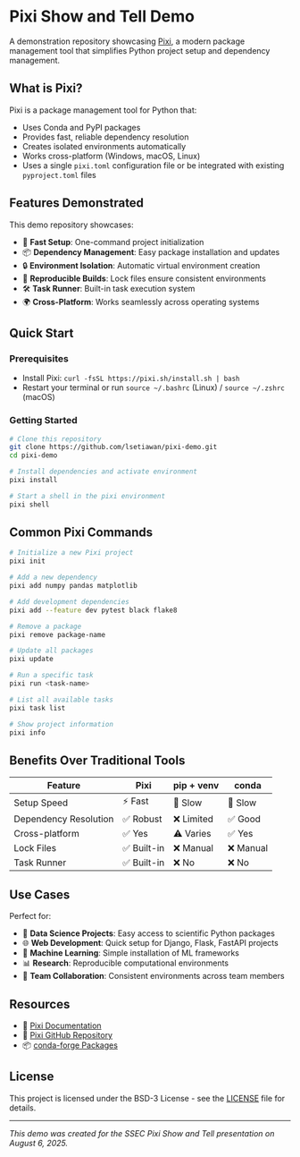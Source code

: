 # Pixi Show and Tell Demo

A demonstration repository showcasing [Pixi](https://pixi.sh/), a modern package management tool that simplifies Python project setup and dependency management.

## What is Pixi?

Pixi is a package management tool for Python that:

- Uses Conda and PyPI packages
- Provides fast, reliable dependency resolution
- Creates isolated environments automatically
- Works cross-platform (Windows, macOS, Linux)
- Uses a single `pixi.toml` configuration file or be integrated with existing `pyproject.toml` files

## Features Demonstrated

This demo repository showcases:

- 🚀 **Fast Setup**: One-command project initialization
- 📦 **Dependency Management**: Easy package installation and updates
- 🔒 **Environment Isolation**: Automatic virtual environment creation
- 🔄 **Reproducible Builds**: Lock files ensure consistent environments
- 🛠️ **Task Runner**: Built-in task execution system
- 🌍 **Cross-Platform**: Works seamlessly across operating systems

## Quick Start

### Prerequisites

- Install Pixi: `curl -fsSL https://pixi.sh/install.sh | bash`
- Restart your terminal or run `source ~/.bashrc` (Linux) / `source ~/.zshrc` (macOS)

### Getting Started

```bash
# Clone this repository
git clone https://github.com/lsetiawan/pixi-demo.git
cd pixi-demo

# Install dependencies and activate environment
pixi install

# Start a shell in the pixi environment
pixi shell
```

## Common Pixi Commands

```bash
# Initialize a new Pixi project
pixi init

# Add a new dependency
pixi add numpy pandas matplotlib

# Add development dependencies
pixi add --feature dev pytest black flake8

# Remove a package
pixi remove package-name

# Update all packages
pixi update

# Run a specific task
pixi run <task-name>

# List all available tasks
pixi task list

# Show project information
pixi info
```

## Benefits Over Traditional Tools

| Feature | Pixi | pip + venv | conda |
|---------|------|------------|-------|
| Setup Speed | ⚡ Fast | 🐌 Slow | 🐌 Slow |
| Dependency Resolution | ✅ Robust | ❌ Limited | ✅ Good |
| Cross-platform | ✅ Yes | ⚠️ Varies | ✅ Yes |
| Lock Files | ✅ Built-in | ❌ Manual | ❌ Manual |
| Task Runner | ✅ Built-in | ❌ No | ❌ No |

## Use Cases

Perfect for:

- 🔬 **Data Science Projects**: Easy access to scientific Python packages
- 🌐 **Web Development**: Quick setup for Django, Flask, FastAPI projects
- 🤖 **Machine Learning**: Simple installation of ML frameworks
- 📊 **Research**: Reproducible computational environments
- 👥 **Team Collaboration**: Consistent environments across team members

## Resources

- 📖 [Pixi Documentation](https://pixi.sh/latest/)
- 🐙 [Pixi GitHub Repository](https://github.com/prefix-dev/pixi)
- 📦 [conda-forge Packages](https://conda-forge.org/)

## License

This project is licensed under the BSD-3 License - see the [LICENSE](LICENSE) file for details.

---

*This demo was created for the SSEC Pixi Show and Tell presentation on August 6, 2025.*
